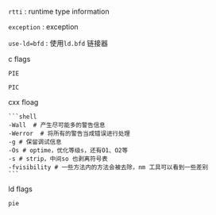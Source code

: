 `rtti` : runtime type information  

`exception` : exception  

`use-ld=bfd` : 使用`ld.bfd` 链接器  



c flags

`PIE`

`PIC`



cxx floag

```
​```shell
-Wall  # 产生尽可能多的警告信息
-Werror  # 将所有的警告当成错误进行处理
-g # 保留调试信息  
-Os # optime，优化等级s，还有O1、O2等
-s # strip，中间so 也剥离符号表
-fvisibility # 一些方法内的方法会被去除，nm 工具可以看到一些差别
​```
```



ld flags

`pie`

